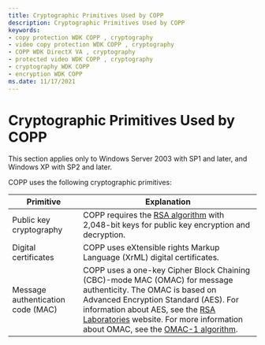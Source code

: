 ```yaml
---
title: Cryptographic Primitives Used by COPP
description: Cryptographic Primitives Used by COPP
keywords:
- copy protection WDK COPP , cryptography
- video copy protection WDK COPP , cryptography
- COPP WDK DirectX VA , cryptography
- protected video WDK COPP , cryptography
- cryptography WDK COPP
- encryption WDK COPP
ms.date: 11/17/2021
---
```


# Cryptographic Primitives Used by COPP

This section applies only to Windows Server 2003 with SP1 and later, and Windows XP with SP2 and later.

COPP uses the following cryptographic primitives:

| Primitive | Explanation |
| --------- | ----------- |
| Public key cryptography | COPP requires the [RSA algorithm](https://www.rsa.com) with 2,048-bit keys for public key encryption and decryption. |
| Digital certificates    | COPP uses eXtensible rights Markup Language (XrML) digital certificates. |
| Message authentication code (MAC) | COPP uses a one-key Cipher Block Chaining (CBC)-mode MAC (OMAC) for message authenticity. The OMAC is based on Advanced Encryption Standard (AES). For information about AES, see the [RSA Laboratories](https://www.rsa.com) website. For more information about OMAC, see the [OMAC-1 algorithm](https://go.microsoft.com/fwlink/p/?linkid=70417).
